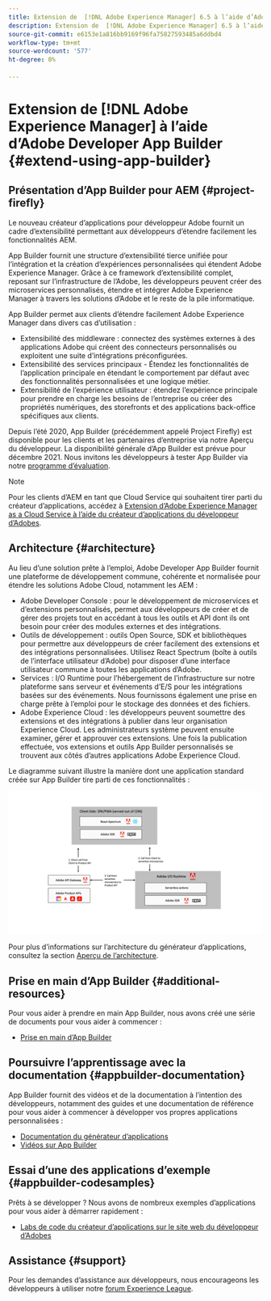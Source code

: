 ```yaml
---
title: Extension de  [!DNL Adobe Experience Manager] 6.5 à l’aide d’Adobe Developer App Builder.
description: Extension de  [!DNL Adobe Experience Manager] 6.5 à l’aide d’Adobe Developer App Builder.
source-git-commit: e6153e1a816bb9169f96fa75827593485a6ddbd4
workflow-type: tm+mt
source-wordcount: '577'
ht-degree: 0%

---
```



# Extension de [!DNL Adobe Experience Manager] à l’aide d’Adobe Developer App Builder {#extend-using-app-builder}

## Présentation d’App Builder pour AEM {#project-firefly}

Le nouveau créateur d’applications pour développeur Adobe fournit un cadre d’extensibilité permettant aux développeurs d’étendre facilement les fonctionnalités AEM.

App Builder fournit une structure d’extensibilité tierce unifiée pour l’intégration et la création d’expériences personnalisées qui étendent Adobe Experience Manager. Grâce à ce framework d’extensibilité complet, reposant sur l’infrastructure de l’Adobe, les développeurs peuvent créer des microservices personnalisés, étendre et intégrer Adobe Experience Manager à travers les solutions d’Adobe et le reste de la pile informatique.

App Builder permet aux clients d’étendre facilement Adobe Experience Manager dans divers cas d’utilisation :

* Extensibilité des middleware : connectez des systèmes externes à des applications Adobe qui créent des connecteurs personnalisés ou exploitent une suite d’intégrations préconfigurées.
* Extensibilité des services principaux - Étendez les fonctionnalités de l’application principale en étendant le comportement par défaut avec des fonctionnalités personnalisées et une logique métier.
* Extensibilité de l’expérience utilisateur : étendez l’expérience principale pour prendre en charge les besoins de l’entreprise ou créer des propriétés numériques, des storefronts et des applications back-office spécifiques aux clients.

Depuis l’été 2020, App Builder (précédemment appelé Project Firefly) est disponible pour les clients et les partenaires d’entreprise via notre Aperçu du développeur. La disponibilité générale d’App Builder est prévue pour décembre 2021. Nous invitons les développeurs à tester App Builder via notre [programme d’évaluation](http://adobe.ly/appbuilder-trial).

>[!NOTE]
>
> Pour les clients d’AEM en tant que Cloud Service qui souhaitent tirer parti du créateur d’applications, accédez à [Extension d’Adobe Experience Manager as a Cloud Service à l’aide du créateur d’applications du développeur d’Adobes](https://experienceleague.adobe.com/docs/experience-manager-cloud-service/implementing/configuring-and-extending/app-builder.html).

## Architecture {#architecture}

Au lieu d’une solution prête à l’emploi, Adobe Developer App Builder fournit une plateforme de développement commune, cohérente et normalisée pour étendre les solutions Adobe Cloud, notamment les AEM :

* Adobe Developer Console : pour le développement de microservices et d’extensions personnalisés, permet aux développeurs de créer et de gérer des projets tout en accédant à tous les outils et API dont ils ont besoin pour créer des modules externes et des intégrations.
* Outils de développement : outils Open Source, SDK et bibliothèques pour permettre aux développeurs de créer facilement des extensions et des intégrations personnalisées. Utilisez React Spectrum (boîte à outils de l’interface utilisateur d’Adobe) pour disposer d’une interface utilisateur commune à toutes les applications d’Adobe.
* Services : I/O Runtime pour l’hébergement de l’infrastructure sur notre plateforme sans serveur et événements d’E/S pour les intégrations basées sur des événements. Nous fournissons également une prise en charge prête à l’emploi pour le stockage des données et des fichiers.
* Adobe Experience Cloud : les développeurs peuvent soumettre des extensions et des intégrations à publier dans leur organisation Experience Cloud. Les administrateurs système peuvent ensuite examiner, gérer et approuver ces extensions. Une fois la publication effectuée, vos extensions et outils App Builder personnalisés se trouvent aux côtés d’autres applications Adobe Experience Cloud.

Le diagramme suivant illustre la manière dont une application standard créée sur App Builder tire parti de ces fonctionnalités :

![Architecture](assets/firefly-architecture.jpg)

Pour plus d’informations sur l’architecture du générateur d’applications, consultez la section [Aperçu de l’architecture](https://www.adobe.io/app-builder/docs/guides/).

## Prise en main d’App Builder {#additional-resources}

Pour vous aider à prendre en main App Builder, nous avons créé une série de documents pour vous aider à commencer :

* [Prise en main d’App Builder](https://www.adobe.io/app-builder/docs/getting_started/)

## Poursuivre l’apprentissage avec la documentation {#appbuilder-documentation}

App Builder fournit des vidéos et de la documentation à l’intention des développeurs, notamment des guides et une documentation de référence pour vous aider à commencer à développer vos propres applications personnalisées :

* [Documentation du générateur d’applications](https://www.adobe.io/app-builder/docs/overview/)
* [Vidéos sur App Builder](https://www.youtube.com/playlist?list=PLcVEYUqU7VRfDij-Jbjyw8S8EzW073F_o)

## Essai d’une des applications d’exemple {#appbuilder-codesamples}

Prêts à se développer ? Nous avons de nombreux exemples d’applications pour vous aider à démarrer rapidement :

* [Labs de code du créateur d’applications sur le site web du développeur d’Adobes](https://www.adobe.io/app-builder/docs/resources/)

## Assistance {#support}

Pour les demandes d’assistance aux développeurs, nous encourageons les développeurs à utiliser notre [forum Experience League](https://experienceleaguecommunities.adobe.com/t5/project-firefly/ct-p/project-firefly).
